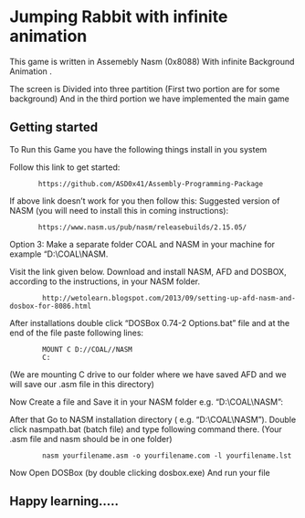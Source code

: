 
# Jumping Rabbit with infinite animation 


This game is written in Assemebly Nasm (0x8088) With infinite Background Animation .


The screen is Divided into three partition  (First two portion are for some background) And in the third portion we have  implemented the main game 


## Getting started 

To Run this Game you have the following things install in you system 
     
Follow this link to get started:

           https://github.com/ASD0x41/Assembly-Programming-Package 

If above link doesn’t work for you then follow this: 
Suggested version of NASM (you will need to install this in coming instructions): 

           https://www.nasm.us/pub/nasm/releasebuilds/2.15.05/
Option 3:
Make a separate folder COAL and NASM in your machine for example “D:\COAL\NASM.

Visit the link given below. Download and install NASM, AFD and DOSBOX, according to the instructions, in your NASM folder.

            http://wetolearn.blogspot.com/2013/09/setting-up-afd-nasm-and-dosbox-for-8086.html

After installations double click “DOSBox 0.74-2 Options.bat” file and at the end of the file paste following lines:

            MOUNT C D://COAL//NASM
            C:

(We are mounting C drive to our folder where we have saved AFD and we will save our .asm file in this directory)


Now Create a file and Save it in your NASM folder e.g. “D:\COAL\NASM”:

After that Go to NASM installation directory ( e.g. “D:\COAL\NASM”). Double click nasmpath.bat (batch file) and type following command there. (Your .asm file and nasm should be in one folder)

            nasm yourfilename.asm -o yourfilename.com -l yourfilename.lst

Now Open DOSBox (by double clicking dosbox.exe) And run your file 
## Happy learning.....
